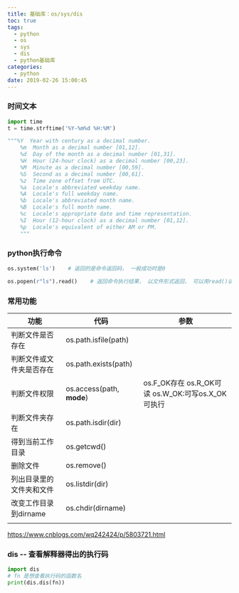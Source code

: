 ```yaml
---
title: 基础库：os/sys/dis
toc: true
tags:
  - python
  - os
  - sys
  - dis
  - python基础库
categories:
  - python
date: 2019-02-26 15:00:45
---
```










### 时间文本

```python
import time
t = time.strftime('%Y-%m%d %H:%M')

"""%Y  Year with century as a decimal number.
    %m  Month as a decimal number [01,12].
    %d  Day of the month as a decimal number [01,31].
    %H  Hour (24-hour clock) as a decimal number [00,23].
    %M  Minute as a decimal number [00,59].
    %S  Second as a decimal number [00,61].
    %z  Time zone offset from UTC.
    %a  Locale's abbreviated weekday name.
    %A  Locale's full weekday name.
    %b  Locale's abbreviated month name.
    %B  Locale's full month name.
    %c  Locale's appropriate date and time representation.
    %I  Hour (12-hour clock) as a decimal number [01,12].
    %p  Locale's equivalent of either AM or PM.
    """
```





### python执行命令

```python
os.system('ls')    # 返回的是命令返回码， 一般成功时是0

os.popen(r"ls").read()    # 返回命令执行结果， 以文件形式返回， 可以用read()读出
```





### 常用功能

| 功能             | 代码                        | 参数                                       |
| -------------- | ------------------------- | ---------------------------------------- |
| 判断文件是否存在       | os.path.isfile(path)      |                                          |
| 判断文件或文件夹是否存在   | os.path.exists(path)      |                                          |
| 判断文件权限         | os.access(path, **mode**) | os.F_OK存在  os.R_OK可读 os.W_OK:可写os.X_OK可执行 |
| 判断文件夹存在        | os.path.isdir(dir)        |                                          |
| 得到当前工作目录       | os.getcwd()               |                                          |
| 删除文件           | os.remove()               |                                          |
| 列出目录里的文件夹和文件   | os.listdir(dir)           |                                          |
| 改变工作目录到dirname | os.chdir(dirname)         |                                          |
|                |                           |                                          |

https://www.cnblogs.com/wq242424/p/5803721.html



### dis -- 查看解释器得出的执行码

```python
import dis
# fn 是想查看执行码的函数名
print(dis.dis(fn))
```




